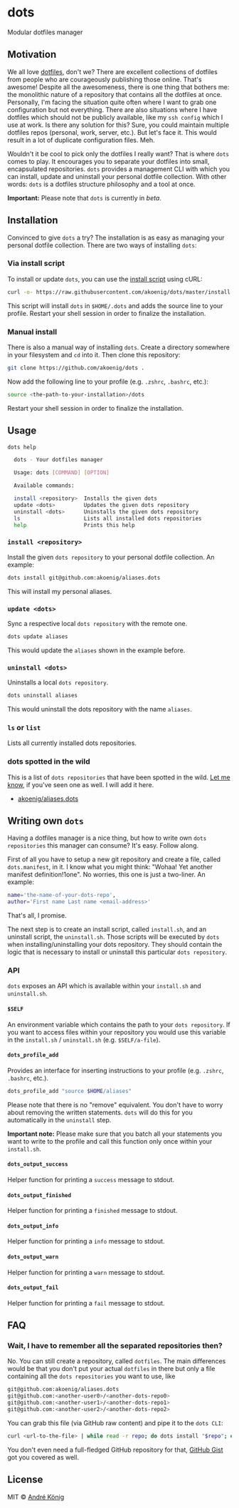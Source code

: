 # dots

Modular dotfiles manager

## Motivation

We all love [dotfiles](https://dotfiles.github.io), don't we? There are excellent collections of dotfiles from people who are courageously publishing those online. That's awesome! Despite all the awesomeness, there is one thing that bothers me: the monolithic nature of a repository that contains all the dotfiles at once. Personally, I'm facing the situation quite often where I want to grab one configuration but not everything. There are also situations where I have dotfiles which should not be publicly available, like my `ssh config` which I use at work. Is there any solution for this? Sure, you could maintain multiple dotfiles repos (personal, work, server, etc.). But let's face it. This would result in a lot of duplicate configuration files. Meh.

Wouldn't it be cool to pick only the dotfiles I really want? That is where `dots` comes to play. It encourages you to separate your dotfiles into small, encapsulated repositories. `dots` provides a management CLI with which you can install, update and uninstall your personal dotfile collection. With other words: `dots` is a dotfiles structure philosophy and a tool at once.  

**Important:** Please note that `dots` is currently in _beta_.

## Installation

Convinced to give `dots` a try? The installation is as easy as managing your personal dotfile collection. There are two ways of installing `dots`:

### Via install script

To install or update `dots`, you can use the [install script](https://github.com/akoenig/dots/blob/master/install.sh) using cURL:

```sh
curl -o- https://raw.githubusercontent.com/akoenig/dots/master/install.sh | bash
```

This script will install `dots` in `$HOME/.dots` and adds the source line to your profile. Restart your shell session in order to finalize the installation.

### Manual install

There is also a manual way of installing `dots`. Create a directory somewhere in your filesystem and `cd` into it. Then clone this repository:

```sh
git clone https://github.com/akoenig/dots .
```

Now add the following line to your profile (e.g. `.zshrc`, `.bashrc`, etc.):

```sh
source <the-path-to-your-installation>/dots
```

Restart your shell session in order to finalize the installation.

## Usage

```sh
dots help

  dots - Your dotfiles manager

  Usage: dots [COMMAND] [OPTION]

  Available commands:

  install <repository>  Installs the given dots
  update <dots>         Updates the given dots repository
  uninstall <dots>      Uninstalls the given dots repository
  ls					Lists all installed dots repositories
  help                  Prints this help
```

### `install <repository>`

Install the given `dots repository` to your personal dotfile collection. An example:

```sh
dots install git@github.com:akoenig/aliases.dots
```

This will install my personal aliases.

### `update <dots>`

Sync a respective local `dots repository` with the remote one.

```sh
dots update aliases
```

This would update the `aliases` shown in the example before.

### `uninstall <dots>`

Uninstalls a local `dots repository`.

```sh
dots uninstall aliases
```

This would uninstall the dots repository with the name `aliases`.

### `ls` or `list`

Lists all currently installed dots repositories.

### dots spotted in the wild

This is a list of `dots repositories` that have been spotted in the wild. [Let me know](https://github.com/akoenig/dots/issues/new), if you've seen one as well. I will add it here.

  * [akoenig/aliases.dots](https://github.com/akoenig/aliases.dots)

## Writing own `dots`

Having a dotfiles manager is a nice thing, but how to write own `dots repositories` this manager can consume? It's easy. Follow along.

First of all you have to setup a new git repository and create a file, called `dots.manifest`, in it. I know what you might think: "Wohaa! Yet another manifest definition!1one". No worries, this one is just a two-liner. An example:

```sh
name='the-name-of-your-dots-repo',
author='First name Last name <email-address>'
```

That's all, I promise.

The next step is to create an install script, called `install.sh`, and an uninstall script, the `uninstall.sh`. Those scripts will be executed by `dots` when installing/uninstalling your dots repository. They should contain the logic that is necessary to install or uninstall this particular `dots repository`.

### API

`dots` exposes an API which is available within your `install.sh` and `uninstall.sh`.

#### `$SELF`

An environment variable which contains the path to your `dots repository`. If you want to access files within your repository you would use this variable in the `install.sh` / `uninstall.sh` (e.g. `$SELF/a-file`).

#### `dots_profile_add`

Provides an interface for inserting instructions to your profile (e.g. `.zshrc`, `.bashrc`, etc.).

```sh
dots_profile_add "source $HOME/aliases"
```

Please note that there is no "remove" equivalent. You don't have to worry about removing the written statements. `dots` will do this for you automatically in the `uninstall` step.

**Important note:** Please make sure that you batch all your statements you want to write to the profile and call this function only once within your `install.sh`.

#### `dots_output_success`

Helper function for printing a `success` message to stdout.

#### `dots_output_finished`

Helper function for printing a `finished` message to stdout.

#### `dots_output_info`

Helper function for printing a `info` message to stdout.

#### `dots_output_warn`

Helper function for printing a `warn` message to stdout.

#### `dots_output_fail`

Helper function for printing a `fail` message to stdout.

## FAQ

### Wait, I have to remember all the separated repositories then?

No. You can still create a repository, called `dotfiles`. The main differences would be that you don't put your actual `dotfiles` in there but only a file containing all the `dots repositories` you want to use, like

```sh
git@github.com:akoenig/aliases.dots
git@github.com:<another-user0>/<another-dots-repo0>
git@github.com:<another-user1>/<another-dots-repo1>
git@github.com:<another-user2>/<another-dots-repo2>
```

You can grab this file (via GitHub raw content) and pipe it to the `dots CLI`:

```sh
curl <url-to-the-file> | while read -r repo; do dots install "$repo"; done
```

You don't even need a full-fledged GitHub repository for that, [GitHub Gist](https://gist.github.com) got you covered as well.

## License

MIT © [André König](http://andrekoenig.info)
